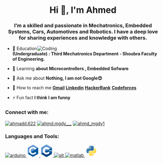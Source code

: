<h1 align="center">Hi 👋, I'm Ahmed</h1>
<h3 align="center">I’m a skilled and passionate in Mechatronics, Embedded Systems, Cars, Automotives and Robotics. I have a deep love for sharing experiences and knowledge with others.</h3>
<img align="right" alt="Coding" width="400" src="https://camo.githubusercontent.com/2366b34bb903c09617990fb5fff4622f3e941349e846ddb7e73df872a9d21233/68747470733a2f2f63646e2e6472696262626c652e636f6d2f75736572732f3733303730332f73637265656e73686f74732f363538313234332f6176656e746f2e676966">

- 📖 Education **(Undergraduate) : Third Mechatronics Department - Shoubra Faculty of Engineering.**

- 🌱 Learning **about Microcontrollers , Embedded Sofware**

- 💬 Ask me about **Nothing, I am not Google😊**

- 📧 How to reach me **<a href="https://magdy25802bd@gmail.com" target="_blank">Gmail</a>** **<a href="https://www.linkedin.com/in/ahmed-magdy-a8897923a" target="_blank">Linkedin</a>** **<a href="https://www.hackerrank.com/profile/magdy25802bd" target="_blank">HackerRank</a>** **<a href="https://codeforces.com/profile/ahmd_mgdy1" target="_blank">Codeforces</a>** 

- ⚡ Fun fact **I think I am funny**

<h3 align="left">Connect with me:</h3>
<p align="left">
<a href="https://fb.com/ahmadd.622" target="blank"><img align="center" src="https://raw.githubusercontent.com/rahuldkjain/github-profile-readme-generator/master/src/images/icons/Social/facebook.svg" alt="ahmadd.622" height="30" width="40" /></a>
<a href="https://instagram.com/ahmd.mgdy___" target="blank"><img align="center" src="https://raw.githubusercontent.com/rahuldkjain/github-profile-readme-generator/master/src/images/icons/Social/instagram.svg" alt="ahmd.mgdy___" height="30" width="40" /></a>
<a href="https://codeforces.com/profile/ahmd_mgdy1" target="blank"><img align="center" src="https://raw.githubusercontent.com/rahuldkjain/github-profile-readme-generator/master/src/images/icons/Social/codeforces.svg" alt="ahmd_mgdy1" height="30" width="40" /></a>
</p>

<h3 align="left">Languages and Tools:</h3>
<p align="left"> <a href="https://www.arduino.cc/" target="_blank" rel="noreferrer"> <img src="https://cdn.worldvectorlogo.com/logos/arduino-1.svg" alt="arduino" width="40" height="40"/> </a> <a href="https://www.cprogramming.com/" target="_blank" rel="noreferrer"> <img src="https://raw.githubusercontent.com/devicons/devicon/master/icons/c/c-original.svg" alt="c" width="40" height="40"/> </a> <a href="https://www.w3schools.com/cpp/" target="_blank" rel="noreferrer"> <img src="https://raw.githubusercontent.com/devicons/devicon/master/icons/cplusplus/cplusplus-original.svg" alt="cplusplus" width="40" height="40"/> </a> <a href="https://git-scm.com/" target="_blank" rel="noreferrer"> <img src="https://www.vectorlogo.zone/logos/git-scm/git-scm-icon.svg" alt="git" width="40" height="40"/> </a> <a href="https://www.mathworks.com/" target="_blank" rel="noreferrer"> <img src="https://upload.wikimedia.org/wikipedia/commons/2/21/Matlab_Logo.png" alt="matlab" width="40" height="40"/> </a> <a href="https://www.python.org" target="_blank" rel="noreferrer"> <img src="https://raw.githubusercontent.com/devicons/devicon/master/icons/python/python-original.svg" alt="python" width="40" height="40"/> </a> </p>
